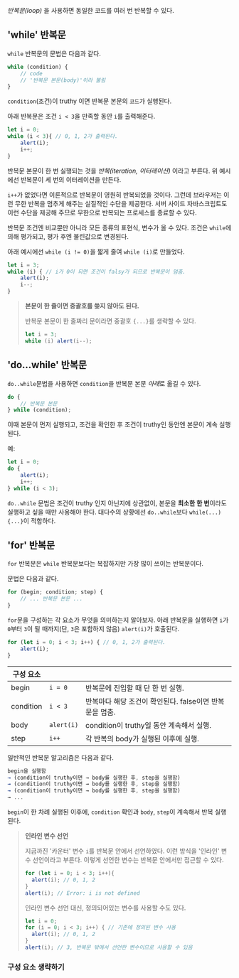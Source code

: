 *반복문(loop)* 을 사용하면 동일한 코드를 여러 번 반복할 수 있다.

## 'while' 반복문
`while` 반복문의 문법은 다음과 같다.

```js
while (condition) {
	// code
	// '반복문 본문(body)'이라 불림
}
```
`condition`(조건)이 truthy 이면 반복문 본문의 `코드`가 실행된다.

아래 반복문은 조건 `i < 3`을 만족할 동안 `i`를 출력해준다.

```js
let i = 0;
while (i < 3){ // 0, 1, 2가 출력된다.
	alert(i);
	i++;
}
```

반복문 본문이 한 번 실행되는 것을 *반복(iteration, 이터레이션)* 이라고 부른다. 위 예시에선 반복문이 세 번의 이터레이션을 만든다.

`i++`가 없었다면 이론적으로 반복문이 영원히 반복되었을 것이다. 그런데 브라우저는 이런 무한 반복을 멈추게 해주는 실질적인 수단을 제공한다. 서버 사이드 자바스크립트도 이런 수단을 제공해 주므로 무한으로 반복되는 프로세스를 종료할 수 있다.

반복문 조건엔 비교뿐만 아니라 모든 종류의 표현식, 변수가 올 수 있다. 조건은 `while`에 의해 평가되고, 평가 후엔 불린값으로 변경된다.

아래 예시에선 `while (i != 0)`을 짧게 줄여 `while (i)`로 만들었다.

```js
let i = 3;
while (i) { // i가 0이 되면 조건이 falsy가 되므로 반복문이 멈춤.
	alert(i);
	i--;
}
```

>**본문이 한 줄이면 중괄호를 씆지 않아도 된다.**
>
>반복문 본문이 한 줄짜리 문이라면 중괄호 `{...}`를 생략할 수 있다.
>```js
>let i = 3;
>while (i) alert(i--);
>```

## 'do...while' 반복문
`do..while`문법을 사용하면 `condition`을 반복문 본문 *아래*로 옮길 수 있다.
```js
do {
	// 반복문 본문
} while (condition);
```

이때 본문이 먼저 실행되고, 조건을 확인한 후 조건이 truthy인 동안엔 본문이 계속 실행된다.

예:
```js
let i = 0;
do {
	alert(i);
	i++;
} while (i < 3);
```

`do..while` 문법은 조건이 truthy 인지 아닌지에 상관없이, 본문을 **최소한 한 번**이라도 실행하고 싶을 때만 사용해야 한다. 대다수의 상황에선 `do..while`보다 `while(...) {...}`이 적합하다.

## 'for' 반복문
`for` 반복문은 `while` 반복문보다는 복잡하지만 가장 많이 쓰이는 반복문이다.

문법은 다음과 같다.
```js
for (begin; condition; step) {
	// ... 반복문 본문 ...
}
```

`for`문을 구성하는 각 요소가 무엇을 의미하는지 알아보자. 아래 반복문을 실행하면 `i`가 `0`부터 `3`이 될 때까지(단, `3`은 포함하지 않음) `alert(i)`가 호출된다.

```js
for (let i = 0; i < 3; i++) { // 0, 1, 2가 출력된다.
	alert(i);
}
```

|구성 요소|||
|---|---|---|
|begin|`i = 0`|반복문에 진입할 때 단 한 번 실행.|
|condition|`i < 3`|반복마다 해당 조건이 확인된다. false이면 반복문을 멈춤.|
|body|`alert(i)`|condition이 truthy일 동안 계속해서 실행.|
|step|`i++`|각 반복의 body가 실행된 이후에 실행.|

일반적인 반복문 알고리즘은 다음과 같다.

```js
begin을 실행함
→ (condition이 truthy이면 → body를 실행한 후, step을 실행함) 
→ (condition이 truthy이면 → body를 실행한 후, step을 실행함) 
→ (condition이 truthy이면 → body를 실행한 후, step을 실행함) 
→ ...
```

`begin`이 한 차례 실행된 이후에, `condition` 확인과 `body`, `step`이 계속해서 반복 실행된다.

>**인라인 변수 선언**
>
>지금까진 '카운터' 변수 `i`를 반복문 안에서 선언하였다. 이런 방식을 '인라인' 변수 선언이라고 부른다. 이렇게 선언한 변수는 반복문 안에서만 접근할 수 있다.
>```js
>for (let i = 0; i < 3; i++){
>	alert(i); // 0, 1, 2
>}
>alert(i); // Error: i is not defined
>```
>인라인 변수 선언 대신, 정의되어있는 변수를 사용할 수도 있다.
>```js
>let i = 0;
>for (i = 0; i < 3; i++) { // 기존에 정의된 변수 사용
>	alert(i); // 0, 1, 2
>}
>alert(i); // 3, 반복문 밖에서 선언한 변수이므로 사용할 수 있음
>```

### 구성 요소 생략하기